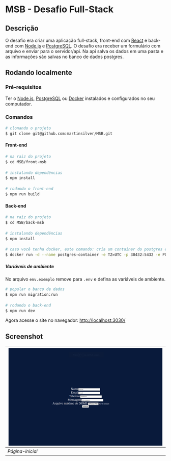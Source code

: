 # MSB - Desafio Full-Stack

## Descrição

O desafio era criar uma aplicação full-stack, front-end com [React](https://reactjs.org) e back-end com [Node.js](https://nodejs.org) e [PostgreSQL](https://www.postgresql.org/). O desafio era receber um formulário com arquivo e enviar para o servidor/api. Na api salva os dados em uma pasta e as informações são salvas no banco de dados postgres.

## Rodando localmente

### Pré-requisitos

Ter o [Node.js](https://nodejs.org), [PostgreSQL](https://www.postgresql.org/) ou [Docker](https://www.docker.com/) instalados e configurados no seu computador.

### Comandos

```bash
# clonando o projeto
$ git clone git@github.com:martinsilver/MSB.git
```
#### Front-end
```bash
# na raiz do projeto
$ cd MSB/front-msb

# instalando dependências
$ npm install

# rodando o front-end
$ npm run build
```

#### Back-end
```bash
# na raiz do projeto
$ cd MSB/back-msb

# instalando dependências
$ npm install

# caso você tenha docker, este comando: cria um container do postgres e o inicia
$ docker run -d --name postgres-container -e TZ=UTC -p 30432:5432 -e POSTGRES_DB=db_test -e POSTGRES_PASSWORD=My:s3Cr3t/ ubuntu/postgres:14-22.04_beta
```

##### Variáveis de ambiente
No arquivo `env.exemplo` remove para `.env` e defina as variáveis de ambiente.

```bash
# popular o banco de dados 
$ npm run migration:run

# rodando o back-end
$ npm run dev
```

Agora acesse o site no navegador:
[http://localhost:3030/](http://localhost:3030/)


## Screenshot

| ![Front-end](./image/page_init.png)     |
|-----------------------------------------|
| _Página-inicial_                        |
